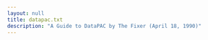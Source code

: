 ```yaml
---
layout: null
title: datapac.txt
description: "A Guide to DataPAC by The Fixer (April 18, 1990)"
---
```

